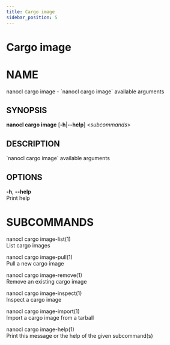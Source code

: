 ```yaml
---
title: Cargo image
sidebar_position: 5
---
```


# Cargo image

# NAME

nanocl cargo image - \`nanocl cargo image\` available arguments

## SYNOPSIS

**nanocl cargo image** \[**-h**\|**--help**\] \<*subcommands*\>

## DESCRIPTION

\`nanocl cargo image\` available arguments

## OPTIONS

**-h**, **--help**  
Print help

# SUBCOMMANDS

nanocl cargo image-list(1)  
List cargo images

nanocl cargo image-pull(1)  
Pull a new cargo image

nanocl cargo image-remove(1)  
Remove an existing cargo image

nanocl cargo image-inspect(1)  
Inspect a cargo image

nanocl cargo image-import(1)  
Import a cargo image from a tarball

nanocl cargo image-help(1)  
Print this message or the help of the given subcommand(s)
